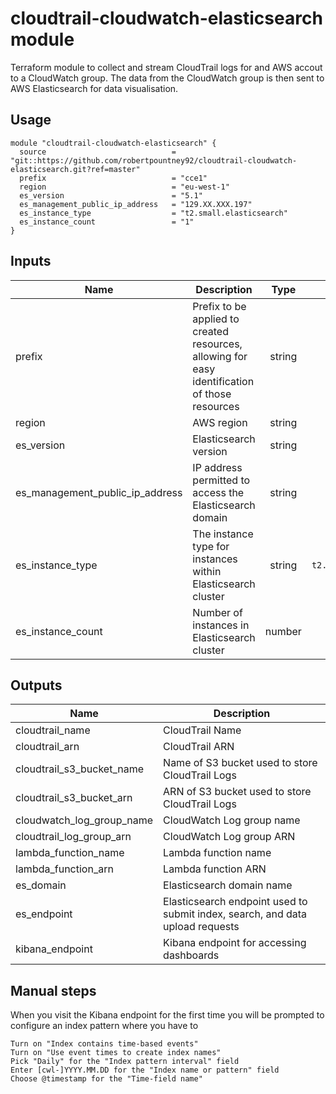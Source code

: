 # cloudtrail-cloudwatch-elasticsearch module

Terraform module to collect and stream CloudTrail logs for and AWS accout to a CloudWatch group. The data from the CloudWatch group is then sent to AWS Elasticsearch for data visualisation.


## Usage

```hcl
module "cloudtrail-cloudwatch-elasticsearch" {
  source                            = "git::https://github.com/robertpountney92/cloudtrail-cloudwatch-elasticsearch.git?ref=master"
  prefix                            = "cce1"
  region                            = "eu-west-1"
  es_version                        = "5.1"
  es_management_public_ip_address   = "129.XX.XXX.197"
  es_instance_type                  = "t2.small.elasticsearch"
  es_instance_count                 = "1"
}
```

## Inputs

| Name | Description | Type | Default | Required |
|------|-------------|:----:|:-----:|:-----:|
| prefix | Prefix to be applied to created resources, allowing for easy identification of those resources | string | `` | yes |
| region| AWS region | string | `` | yes |
| es_version | Elasticsearch version | string | 5.1 | no |
| es_management_public_ip_address | IP address permitted to access the Elasticsearch domain | string | `` | yes |
| es_instance_type | The instance type for instances within Elasticsearch cluster | string | `t2.small.elasticsearch` | no |
| es_instance_count | Number of instances in Elasticsearch cluster | number | 1 | no |

## Outputs

| Name | Description |
|------|-------------|
| cloudtrail_name | CloudTrail Name |
| cloudtrail_arn | CloudTrail ARN |
| cloudtrail_s3_bucket_name | Name of S3 bucket used to store CloudTrail Logs |
| cloudtrail_s3_bucket_arn | ARN of S3 bucket used to store CloudTrail Logs |
| cloudwatch_log_group_name | CloudWatch Log group name |
| cloudtrail_log_group_arn | CloudWatch Log group ARN |
| lambda_function_name | Lambda function name |
| lambda_function_arn | Lambda function ARN |
| es_domain | Elasticsearch domain name |
| es_endpoint | Elasticsearch endpoint used to submit index, search, and data upload requests |
| kibana_endpoint | Kibana endpoint for accessing dashboards |


## Manual steps

When you visit the Kibana endpoint for the first time you will be prompted to configure an index pattern where you have to

    Turn on "Index contains time-based events"
    Turn on "Use event times to create index names"
    Pick "Daily" for the "Index pattern interval" field
    Enter [cwl-]YYYY.MM.DD for the "Index name or pattern" field
    Choose @timestamp for the "Time-field name"
